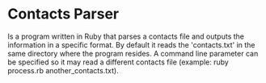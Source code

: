 # Contacts Parser

Is a program written in Ruby that parses a contacts file and outputs the
information in a specific format. By default it reads the 'contacts.txt'
in the same directory where the program resides. A command line parameter
can be specified so it may read a different contacts file
(example: ruby process.rb another_contacts.txt).

